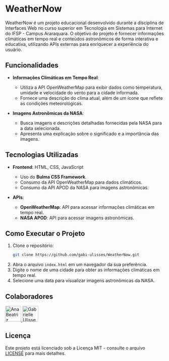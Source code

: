 # WeatherNow

WeatherNow é um projeto educacional desenvolvido durante a disciplina de Interfaces Web no curso superior em Tecnologia em Sistemas para Internet do IFSP - Campus Araraquara. O objetivo do projeto é fornecer informações climáticas em tempo real e conteúdos astronômicos de forma interativa e educativa, utilizando APIs externas para enriquecer a experiência do usuário.

## Funcionalidades

- **Informações Climáticas em Tempo Real**: 
  - Utiliza a API OpenWeatherMap para exibir dados como temperatura, umidade e velocidade do vento para a cidade informada.
  - Fornece uma descrição do clima atual, além de um ícone que reflete as condições meteorológicas.
  
- **Imagens Astronômicas da NASA**:
  - Busca imagens e descrições detalhadas fornecidas pela NASA para a data selecionada.
  - Apresenta uma explicação sobre o significado e a importância das imagens.

## Tecnologias Utilizadas

- **Frontend**: HTML, CSS, JavaScript
  - Uso do **Bulma CSS Framework**.
  - Consumo da API OpenWeatherMap para dados climáticos.
  - Consumo da API APOD da NASA para imagens astronômicas.

- **APIs**:
  - **OpenWeatherMap**: API para acessar informações climáticas em tempo real.
  - **NASA APOD**: API para acessar imagens astronômicas.

## Como Executar o Projeto

1. Clone o repositório:
   ```bash
   git clone https://github.com/gabi-ulisses/WeatherNow.git
   ```
2. Abra o arquivo `index.html` em um navegador da sua preferência.
3. Digite o nome de uma cidade para obter as informações climáticas em tempo real.
4. Selecione uma data para visualizar imagens astronômicas da NASA.

## Colaboradores

<a href="https://github.com/AnaDuarte1">
  <img src="https://github.com/AnaDuarte1.png" alt="Ana Beatriz" onError="this.onerror=null; this.src='https://www.example.com/default-avatar.png';" style="width: 50px; height: 50px;">
</a>
<a href="https://github.com/gabi-ulisses">
  <img src="https://github.com/gabi-ulisses.png" alt="Gabrielle Ulisses" style="width: 50px; height: 50px;">
</a>

## Licença

Este projeto está licenciado sob a Licença MIT - consulte o arquivo [LICENSE](LICENSE) para mais detalhes.
